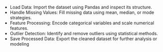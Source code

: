 - Load Data: Import the dataset using Pandas and inspect its structure.
- Handle Missing Values: Fill missing data using mean, median, or mode strategies.
- Feature Processing: Encode categorical variables and scale numerical features.
- Outlier Detection: Identify and remove outliers using statistical methods.
- Save Processed Data: Export the cleaned dataset for further analysis or modeling
